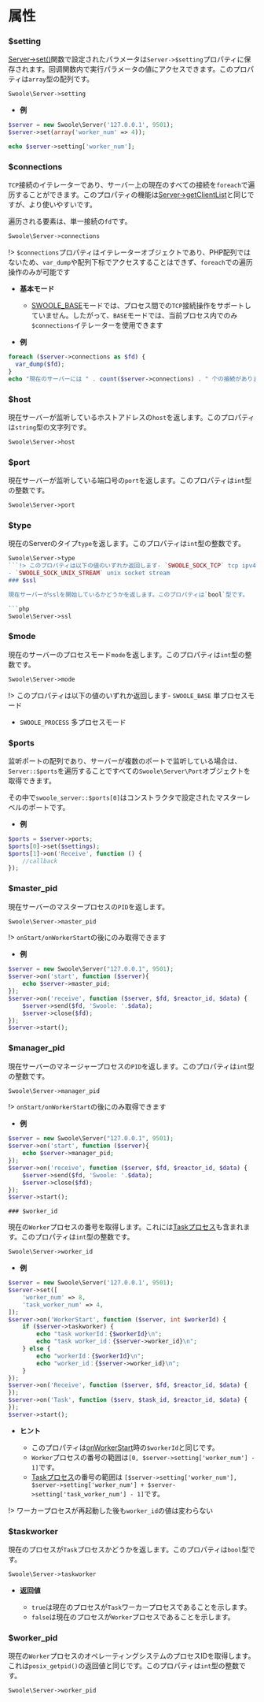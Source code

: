 # 属性
### $setting

[Server->set()](/server/methods?id=set)関数で設定されたパラメータは`Server->$setting`プロパティに保存されます。回调関数内で実行パラメータの値にアクセスできます。このプロパティは`array`型の配列です。

```php
Swoole\Server->setting
```

  * **例**

```php
$server = new Swoole\Server('127.0.0.1', 9501);
$server->set(array('worker_num' => 4));

echo $server->setting['worker_num'];
```
### $connections

`TCP`接続のイテレーターであり、サーバー上の現在のすべての接続を`foreach`で遍历することができます。このプロパティの機能は[Server->getClientList](/server/methods?id=getclientlist)と同じですが、より使いやすいです。

遍历される要素は、単一接続の`fd`です。

```php
Swoole\Server->connections
```

!> `$connections`プロパティはイテレーターオブジェクトであり、PHP配列ではないため、`var_dump`や配列下标でアクセスすることはできず、`foreach`での遍历操作のみが可能です

  * **基本モード**

    * [SWOOLE_BASE](/learn?id=swoole_base)モードでは、プロセス間での`TCP`接続操作をサポートしていません。したがって、`BASE`モードでは、当前プロセス内でのみ`$connections`イテレーターを使用できます

  * **例**

```php
foreach ($server->connections as $fd) {
  var_dump($fd);
}
echo "現在のサーバーには " . count($server->connections) . " 个の接続があります\n";
```
### $host

現在サーバーが监听しているホストアドレスの`host`を返します。このプロパティは`string`型の文字列です。

```php
Swoole\Server->host
```
### $port

現在サーバーが监听している端口号の`port`を返します。このプロパティは`int`型の整数です。

```php
Swoole\Server->port
```
### $type

現在のServerのタイプ`type`を返します。このプロパティは`int`型の整数です。

```php
Swoole\Server->type
```!> このプロパティは以下の値のいずれか返回します- `SWOOLE_SOCK_TCP` tcp ipv4 socket- `SWOOLE_SOCK_TCP6` tcp ipv6 socket- `SWOOLE_SOCK_UDP` udp ipv4 socket- `SWOOLE_SOCK_UDP6` udp ipv6 socket- `SWOOLE_SOCK_UNIX_DGRAM` unix socket dgram
- `SWOOLE_SOCK_UNIX_STREAM` unix socket stream 
### $ssl

現在サーバーがsslを開始しているかどうかを返します。このプロパティは`bool`型です。

```php
Swoole\Server->ssl
```
### $mode

現在のサーバーのプロセスモード`mode`を返します。このプロパティは`int`型の整数です。

```php
Swoole\Server->mode
```
!> このプロパティは以下の値のいずれか返回します- `SWOOLE_BASE` 単プロセスモード
- `SWOOLE_PROCESS` 多プロセスモード
### $ports

监听ポートの配列であり、サーバーが複数のポートで监听している場合は、`Server::$ports`を遍历することですべての`Swoole\Server\Port`オブジェクトを取得できます。

その中で`swoole_server::$ports[0]`はコンストラクタで設定されたマスターレベルのポートです。

  * **例**

```php
$ports = $server->ports;
$ports[0]->set($settings);
$ports[1]->on('Receive', function () {
    //callback
});
```
### $master_pid

現在サーバーのマスタープロセスの`PID`を返します。

```php
Swoole\Server->master_pid
```

!> `onStart/onWorkerStart`の後にのみ取得できます

  * **例**

```php
$server = new Swoole\Server("127.0.0.1", 9501);
$server->on('start', function ($server){
    echo $server->master_pid;
});
$server->on('receive', function ($server, $fd, $reactor_id, $data) {
    $server->send($fd, 'Swoole: '.$data);
    $server->close($fd);
});
$server->start();
```
### $manager_pid

現在サーバーのマネージャープロセスの`PID`を返します。このプロパティは`int`型の整数です。

```php
Swoole\Server->manager_pid
```

!> `onStart/onWorkerStart`の後にのみ取得できます

  * **例**

```php
$server = new Swoole\Server("127.0.0.1", 9501);
$server->on('start', function ($server){
    echo $server->manager_pid;
});
$server->on('receive', function ($server, $fd, $reactor_id, $data) {
    $server->send($fd, 'Swoole: '.$data);
    $server->close($fd);
});
$server->start();
```
    ### $worker_id

現在の`Worker`プロセスの番号を取得します。これには[Taskプロセス](/learn?id=taskworkerプロセス)も含まれます。このプロパティは`int`型の整数です。

```php
Swoole\Server->worker_id
```
  * **例**

```php
$server = new Swoole\Server('127.0.0.1', 9501);
$server->set([
    'worker_num' => 8,
    'task_worker_num' => 4,
]);
$server->on('WorkerStart', function ($server, int $workerId) {
    if ($server->taskworker) {
        echo "task workerId：{$workerId}\n";
        echo "task worker_id：{$server->worker_id}\n";
    } else {
        echo "workerId：{$workerId}\n";
        echo "worker_id：{$server->worker_id}\n";
    }
});
$server->on('Receive', function ($server, $fd, $reactor_id, $data) {
});
$server->on('Task', function ($serv, $task_id, $reactor_id, $data) {
});
$server->start();
```

  * **ヒント**

    * このプロパティは[onWorkerStart](/server/events?id=onworkerstart)時の`$workerId`と同じです。
    * `Worker`プロセスの番号の範囲は`[0, $server->setting['worker_num'] - 1]`です。
    * [Taskプロセス](/learn?id=taskworkerプロセス)の番号の範囲は `[$server->setting['worker_num'], $server->setting['worker_num'] + $server->setting['task_worker_num'] - 1]`です。

!> ワーカープロセスが再起動した後も`worker_id`の値は変わらない
### $taskworker

現在のプロセスが`Task`プロセスかどうかを返します。このプロパティは`bool`型です。

```php
Swoole\Server->taskworker
```

  * **返回値**

    * `true`は現在のプロセスが`Task`ワーカープロセスであることを示します。
    * `false`は現在のプロセスが`Worker`プロセスであることを示します。

### $worker_pid

現在の`Worker`プロセスのオペレーティングシステムのプロセスIDを取得します。これは`posix_getpid()`の返回値と同じです。このプロパティは`int`型の整数です。

```php
Swoole\Server->worker_pid
```

